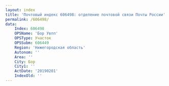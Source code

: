 ```yaml
---
layout: index
title: 'Почтовый индекс 606498: отделение почтовой связи Почты России'
permalink: /606498/
data:
    Index: 606498
    OPSName: 'Бор Увпп'
    OPSType: Участок
    OPSSubm: 606449
    Region: 'Нижегородская область'
    Autonom: ''
    Area: ''
    City: Бор
    City1: ''
    ActDate: '20190201'
    IndexOld: ''
---
```

